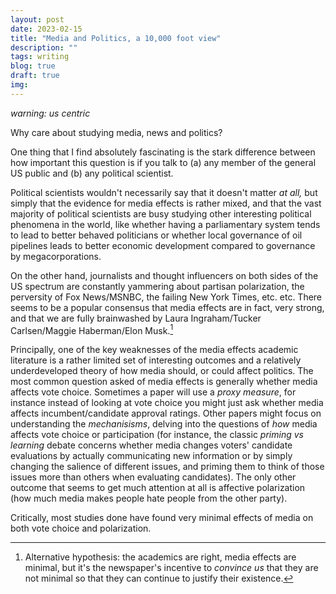 ```yaml
---
layout: post
date: 2023-02-15
title: "Media and Politics, a 10,000 foot view"
description: ""
tags: writing
blog: true
draft: true
img:
---
```


_warning: us centric_

Why care about studying media, news and politics?

One thing that I find absolutely fascinating is the stark difference between how important this question is if you talk to (a) any member of the general US public and (b) any political scientist.

Political scientists wouldn't necessarily say that it doesn't matter _at all,_ but simply that the evidence for media effects is rather mixed, and that the vast majority of political scientists are busy studying other interesting political phenomena in the world, like whether having a parliamentary system tends to lead to better behaved politicians or whether local governance of oil pipelines leads to better economic development compared to governance by megacorporations.

On the other hand, journalists and thought influencers on both sides of the US spectrum are constantly yammering about partisan polarization, the perversity of Fox News/MSNBC, the failing New York Times, etc. etc. There seems to be a popular consensus that media effects are in fact, very strong, and that we are fully brainwashed by Laura Ingraham/Tucker Carlsen/Maggie Haberman/Elon Musk.[^1]

Principally, one of the key weaknesses of the media effects academic literature is a rather limited set of interesting outcomes and a relatively underdeveloped theory of how media should, or could affect politics. The most common question asked of media effects is generally whether media affects vote choice. Sometimes a paper will use a _proxy measure_, for instance instead of looking at vote choice you might just ask whether media affects incumbent/candidate approval ratings. Other papers might focus on understanding the _mechanisisms_, delving into the questions of _how_ media affects vote choice or participation (for instance, the classic _priming vs learning_ debate concerns whether media changes voters' candidate evaluations by actually communicating new information or by simply changing the salience of different issues, and priming them to think of those issues more than others when evaluating candidates). The only other outcome that seems to get much attention at all is affective polarization (how much media makes people hate people from the other party).

Critically, most studies done have found very minimal effects of media on both vote choice and polarization.

[^1]: Alternative hypothesis: the academics are right, media effects are minimal, but it's the newspaper's incentive to _convince us_ that they are not minimal so that they can continue to justify their existence.
